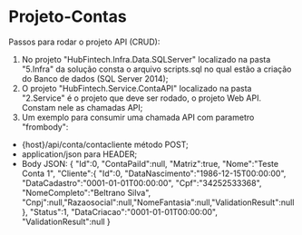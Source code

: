 # Projeto-Contas

Passos para rodar o projeto API (CRUD):
1. No projeto "HubFintech.Infra.Data.SQLServer" localizado na pasta "5.Infra" da solução consta o arquivo scripts.sql no qual estão a
criação do Banco de dados (SQL Server 2014);
2. O projeto "HubFintech.Service.ContaAPI" localizado na pasta "2.Service" é o projeto que deve ser rodado, o projeto Web API. Constam nele
as chamadas API;
3. Um exemplo para consumir uma chamada API com parametro "frombody":
  - {host}/api/conta/contacliente método POST;
  - application/json para HEADER;
  - Body JSON:
  {
    "Id":0,
    "ContaPaiId":null,
    "Matriz":true,
    "Nome":"Teste Conta 1",
    "Cliente":{
      "Id":0,
      "DataNascimento":"1986-12-15T00:00:00",
      "DataCadastro":"0001-01-01T00:00:00",
      "Cpf":"34252533368",
      "NomeCompleto":"Beltrano Silva",
      "Cnpj":null,"Razaosocial":null,"NomeFantasia":null,"ValidationResult":null},
    "Status":1,
    "DataCriacao":"0001-01-01T00:00:00",
    "ValidationResult":null
    }

